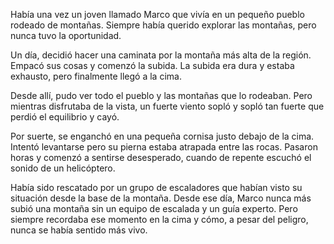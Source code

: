 Había una vez un joven llamado Marco que vivía en un pequeño pueblo rodeado de montañas. Siempre había querido explorar las montañas, pero nunca tuvo la oportunidad.

Un día, decidió hacer una caminata por la montaña más alta de la región. Empacó sus cosas y comenzó la subida. La subida era dura y estaba exhausto, pero finalmente llegó a la cima.

Desde allí, pudo ver todo el pueblo y las montañas que lo rodeaban. Pero mientras disfrutaba de la vista, un fuerte viento sopló y sopló tan fuerte que perdió el equilibrio y cayó.

Por suerte, se enganchó en una pequeña cornisa justo debajo de la cima. Intentó levantarse pero su pierna estaba atrapada entre las rocas. Pasaron horas y comenzó a sentirse desesperado, cuando de repente escuchó el sonido de un helicóptero.

Había sido rescatado por un grupo de escaladores que habían visto su situación desde la base de la montaña. Desde ese día, Marco nunca más subió una montaña sin un equipo de escalada y un guía experto. Pero siempre recordaba ese momento en la cima y cómo, a pesar del peligro, nunca se había sentido más vivo.
